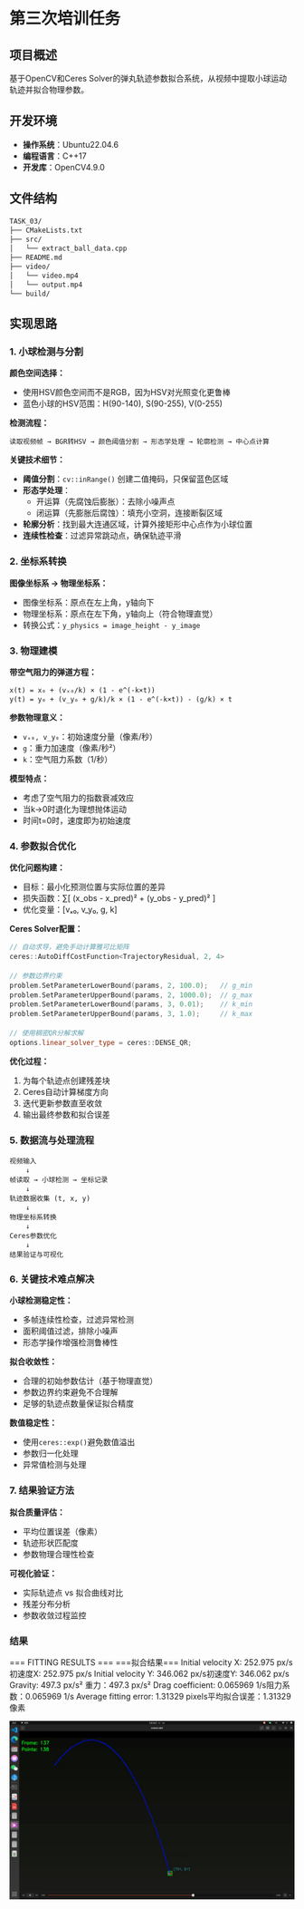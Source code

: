 # 第三次培训任务

## 项目概述

基于OpenCV和Ceres Solver的弹丸轨迹参数拟合系统，从视频中提取小球运动轨迹并拟合物理参数。

## 开发环境

- **操作系统**：Ubuntu22.04.6
- **编程语言**：C++17
- **开发库**：OpenCV4.9.0

## 文件结构

```
TASK_03/
├── CMakeLists.txt
├── src/
│   └── extract_ball_data.cpp
├── README.md
├── video/
│   └── video.mp4
│   └── output.mp4
└── build/
```

## 实现思路

### 1. 小球检测与分割

**颜色空间选择：**
- 使用HSV颜色空间而不是RGB，因为HSV对光照变化更鲁棒
- 蓝色小球的HSV范围：H(90-140), S(90-255), V(0-255)

**检测流程：**
```
读取视频帧 → BGR转HSV → 颜色阈值分割 → 形态学处理 → 轮廓检测 → 中心点计算
```

**关键技术细节：**
- **阈值分割**：`cv::inRange()` 创建二值掩码，只保留蓝色区域
- **形态学处理**：
  - 开运算（先腐蚀后膨胀）：去除小噪声点
  - 闭运算（先膨胀后腐蚀）：填充小空洞，连接断裂区域
- **轮廓分析**：找到最大连通区域，计算外接矩形中心点作为小球位置
- **连续性检查**：过滤异常跳动点，确保轨迹平滑

### 2. 坐标系转换

**图像坐标系 → 物理坐标系：**
- 图像坐标系：原点在左上角，y轴向下
- 物理坐标系：原点在左下角，y轴向上（符合物理直觉）
- 转换公式：`y_physics = image_height - y_image`

### 3. 物理建模

**带空气阻力的弹道方程：**
```
x(t) = x₀ + (vₓ₀/k) × (1 - e^(-k×t))
y(t) = y₀ + (v_y₀ + g/k)/k × (1 - e^(-k×t)) - (g/k) × t
```

**参数物理意义：**
- `vₓ₀, v_y₀`：初始速度分量（像素/秒）
- `g`：重力加速度（像素/秒²）
- `k`：空气阻力系数（1/秒）

**模型特点：**
- 考虑了空气阻力的指数衰减效应
- 当k→0时退化为理想抛体运动
- 时间t=0时，速度即为初始速度

### 4. 参数拟合优化

**优化问题构建：**
- 目标：最小化预测位置与实际位置的差异
- 损失函数：∑[ (x_obs - x_pred)² + (y_obs - y_pred)² ]
- 优化变量：[vₓ₀, v_y₀, g, k]

**Ceres Solver配置：**
```cpp
// 自动求导，避免手动计算雅可比矩阵
ceres::AutoDiffCostFunction<TrajectoryResidual, 2, 4>

// 参数边界约束
problem.SetParameterLowerBound(params, 2, 100.0);   // g_min
problem.SetParameterUpperBound(params, 2, 1000.0);  // g_max
problem.SetParameterLowerBound(params, 3, 0.01);    // k_min
problem.SetParameterUpperBound(params, 3, 1.0);     // k_max

// 使用稠密QR分解求解
options.linear_solver_type = ceres::DENSE_QR;
```

**优化过程：**
1. 为每个轨迹点创建残差块
2. Ceres自动计算梯度方向
3. 迭代更新参数直至收敛
4. 输出最终参数和拟合误差

### 5. 数据流与处理流程

```
视频输入
    ↓
帧读取 → 小球检测 → 坐标记录
    ↓
轨迹数据收集 (t, x, y)
    ↓
物理坐标系转换
    ↓
Ceres参数优化
    ↓
结果验证与可视化
```

### 6. 关键技术难点解决

**小球检测稳定性：**
- 多帧连续性检查，过滤异常检测
- 面积阈值过滤，排除小噪声
- 形态学操作增强检测鲁棒性

**拟合收敛性：**
- 合理的初始参数估计（基于物理直觉）
- 参数边界约束避免不合理解
- 足够的轨迹点数量保证拟合精度

**数值稳定性：**
- 使用`ceres::exp()`避免数值溢出
- 参数归一化处理
- 异常值检测与处理

### 7. 结果验证方法

**拟合质量评估：**
- 平均位置误差（像素）
- 轨迹形状匹配度
- 参数物理合理性检查

**可视化验证：**
- 实际轨迹点 vs 拟合曲线对比
- 残差分布分析
- 参数收敛过程监控

### 结果

=== FITTING RESULTS ===   ===拟合结果===
Initial velocity X: 252.975 px/s初速度X: 252.975 px/s
Initial velocity Y: 346.062 px/s初速度Y: 346.062 px/s
Gravity: 497.3 px/s²   重力：497.3 px/s²
Drag coefficient: 0.065969 1/s阻力系数：0.065969 1/s
Average fitting error: 1.31329 pixels平均拟合误差：1.31329像素

![截图](./TASK_03/video/img.png)
